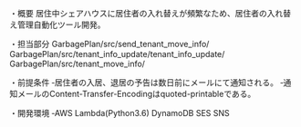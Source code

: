 ・概要
居住中シェアハウスに居住者の入れ替えが頻繁なため、居住者の入れ替え管理自動化ツール開発。

・担当部分
GarbagePlan/src/send_tenant_move_info/
GarbagePlan/src/tenant_info_update/tenant_info_update/
GarbagePlan/src/tenant_move_info/

・前提条件
‐居住者の入居、退居の予告は数日前にメールにて通知される。
‐通知メールのContent-Transfer-Encodingはquoted-printableである。

・開発環境
‐AWS
    Lambda(Python3.6)
    DynamoDB
    SES
    SNS
